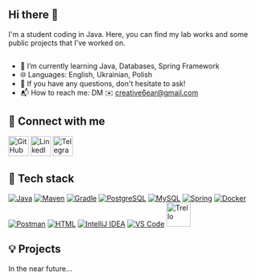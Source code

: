 ## Hi there 👋
I'm a student coding in Java. Here, you can find my lab works and some public projects that I've worked on.
##
* 🌱 I’m currently learning Java, Databases, Spring Framework
* 🌐 Languages: English, Ukrainian, Polish
* 💬 If you have any questions, don't hesitate to ask!
* 📬 How to reach me: DM ✉️ creative6ear@gmail.com

## 🤝 Connect with me
<a href="https://github.com/creative6ear" title="GitHub"><img src="https://skillicons.dev/icons?i=github" alt="GitHub" width="40" height="40" /></a> <a href="https://www.linkedin.com/in/roman-petruk" title="LinkedIn"><img src="https://skillicons.dev/icons?i=linkedin" alt="LinkedIn" width="40" height="40" /></a> <a href="https://t.me/creative6ear" title="Telegram"><img src="https://img.icons8.com/color/48/000000/telegram-app.png" alt="Telegram" width="40" height="40" /></a>

## 💼 Tech stack
<a href="https://www.java.com/" title="Java"><img src="https://skillicons.dev/icons?i=java" alt="Java" /></a>
<a href="https://maven.apache.org/" title="Maven"><img src="https://skillicons.dev/icons?i=maven" alt="Maven" /></a>
<a href="https://gradle.org/" title="Gradle"><img src="https://skillicons.dev/icons?i=gradle" alt="Gradle" /></a>
<a href="https://www.postgresql.org/" title="PostgreSQL"><img src="https://skillicons.dev/icons?i=postgres" alt="PostgreSQL" /></a>
<a href="https://www.mysql.com/" title="MySQL"><img src="https://skillicons.dev/icons?i=mysql" alt="MySQL" /></a>
<a href="https://spring.io/" title="Spring"><img src="https://skillicons.dev/icons?i=spring" alt="Spring" /></a>
<a href="https://www.docker.com/" title="Docker"><img src="https://skillicons.dev/icons?i=docker" alt="Docker" /></a>
<a href="https://www.postman.com/" title="Postman"><img src="https://skillicons.dev/icons?i=postman" alt="Postman" /></a>
<a href="https://developer.mozilla.org/en-US/docs/Web/HTML" title="HTML"><img src="https://skillicons.dev/icons?i=html" alt="HTML" /></a>
<a href="https://www.jetbrains.com/idea/" title="IntelliJ IDEA"><img src="https://skillicons.dev/icons?i=idea" alt="IntelliJ IDEA" /></a>
<a href="https://code.visualstudio.com/" title="VS Code"><img src="https://skillicons.dev/icons?i=vscode" alt="VS Code" /></a>
<a href="https://trello.com/" title="Trello"><img src="https://img.icons8.com/color/48/000000/trello.png" alt="Trello" width="48" height="48" /></a>

## 💡 Projects
In the near future...
